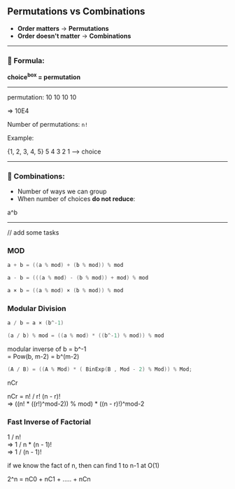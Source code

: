 ## Permutations vs Combinations

- **Order matters** → **Permutations**
- **Order doesn't matter** → **Combinations**

---

### 🔢 Formula:

**choice<sup>box</sup> = permutation**

---
permutation:
10 10 10 10

=> 10E4

Number of permutations: `n!`

Example:

{1, 2, 3, 4, 5}
5 4 3 2 1 --> choice

---

### 👥 Combinations:

- Number of ways we can group
- When number of choices **do not reduce**:

a^b

---


// add some tasks

### MOD

```cpp
a + b = ((a % mod) + (b % mod)) % mod

a - b = (((a % mod) - (b % mod)) + mod) % mod

a × b = ((a % mod) × (b % mod)) % mod
```

### Modular Division

```cpp
a / b = a × (b^-1)

(a / b) % mod = ((a % mod) * ((b^-1) % mod)) % mod
```

modular inverse of b = b^-1 <br>
= Pow(b, m-2)
= b^(m-2)

```cpp
(A / B) = ((A % Mod) * ( BinExp(B , Mod - 2) % Mod)) % Mod;
```

nCr

nCr = n! / r! (n - r)! <br>
=> ((n! * ((r!)^mod-2)) % mod) * ((n - r)!)^mod-2

### Fast Inverse of Factorial

1 / n! <br>
=> 1 / n * (n - 1)! <br>
=> 1 / (n - 1)!

if we know the fact of n, then can find 1 to n-1 at O(1)

2^n = nC0 + nC1 + ..... + nCn


